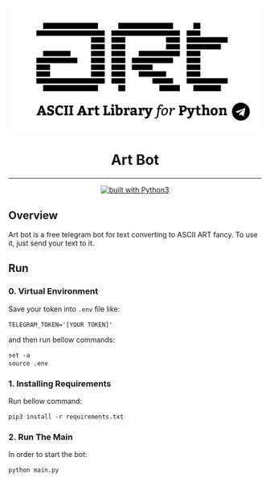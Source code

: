 <div align="center">

<img src="otherfiles/logo.png"></img>
<h1>Art Bot</h1>

<hr/>
<a href="https://www.python.org/"><img src="https://img.shields.io/badge/built%20with-Python3-green.svg" alt="built with Python3" /></a>
</div>		

## Overview	

Art bot is a free telegram bot for text converting to ASCII ART fancy.
To use it, just send your text to it.


## Run

### 0. Virtual Environment
Save your token into `.env` file like:
```
TELEGRAM_TOKEN='[YOUR TOKEN]'
```
and then run bellow commands:
```
set -a
source .env
```

### 1. Installing Requirements
Run bellow command:
```
pip3 install -r requirements.txt
```

### 2. Run The Main
In order to start the bot:
```
python main.py
```
